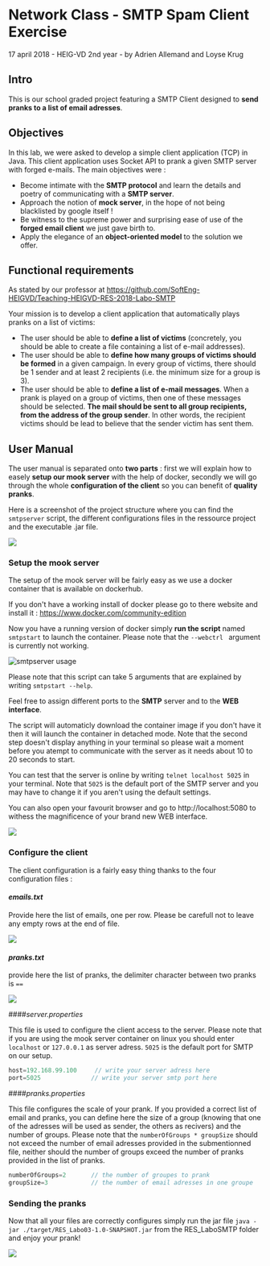 # Network Class - SMTP Spam Client Exercise

17 april 2018 - HEIG-VD 2nd year - by Adrien Allemand and Loyse Krug

## Intro

This is our school graded project featuring a SMTP Client designed to **send pranks to a list of email adresses**. 

## Objectives

In this lab, we were asked to develop a simple client application (TCP) in Java. This client application uses Socket API to prank a given SMTP server with forged e-mails. The main objectives were :

-   Become intimate with the **SMTP protocol** and learn the details and poetry of communicating with a **SMTP server**.
-   Approach the notion of **mock server**, in the hope of not being blacklisted by google itself !
-   Be witness to the supreme power and surprising ease of use of the **forged email client** we just gave birth to.
-   Apply the elegance of an **object-oriented model** to the solution we offer.

## Functional requirements

As stated by our professor at https://github.com/SoftEng-HEIGVD/Teaching-HEIGVD-RES-2018-Labo-SMTP

Your mission is to develop a client application that automatically plays pranks on a list of victims:

-   The user should be able to **define a list of victims** (concretely, you should be able to create a file containing a list of e-mail addresses).
-   The user should be able to **define how many groups of victims should be formed** in a given campaign. In every group of victims, there should be 1 sender and at least 2 recipients (i.e. the minimum size for a group is 3).
-   The user should be able to **define a list of e-mail messages**. When a prank is played on a group of victims, then one of these messages should be selected. **The mail should be sent to all group recipients, from the address of the group sender**. In other words, the recipient victims should be lead to believe that the sender victim has sent them.

## User Manual

The user manual is separated onto **two parts** : first we will explain how to easely **setup our mook server** with the help of docker, secondly we will go through the whole **configuration of the client** so you can benefit of **quality pranks**.

Here is a screenshot of the project structure where you can find the `smtpserver` script, the different configurations files in the ressource project and the executable .jar file.

![](./figures/hierarchy.PNG)

### Setup the mook server

The setup of the mook server will be fairly easy as we use a docker container that is available on dockerhub. 

If you don't have a working install of docker please go to there website and install it : 
https://www.docker.com/community-edition

Now you have a running version of docker simply **run the script** named ` smtpstart` to launch the container. Please note that the `--webctrl ` argument is currently not working.

![smtpserver usage](./figures/smtpscript.png)



Please note that this script can take 5 arguments that are explained by writing `smtpstart --help`.

Feel free to assign different ports to the **SMTP** server and to the **WEB interface**. 

The script will automaticly download the container image if you don't have it then it will launch the container in detached mode. Note that the second step doesn't display anything in your terminal so please wait a moment  before you atempt to communicate with the server as it needs about 10 to 20 seconds to start.



You can test that the server is online by writing `telnet localhost 5025` in your terminal. Note that `5025` is the default port of the SMTP server and you may have to change it if you aren't using the default settings.

You can also open your favourit browser and go to http://localhost:5080 to withess the magnificence of your brand new WEB interface.

![](./figures/webclient.png)

### Configure the client

The client configuration is a fairly easy thing thanks to the four configuration files :

#### *emails.txt*

Provide here the list of emails, one per row. Please be carefull not to leave any empty rows at the end of file.

![](./figures/emailfile.png)

#### *pranks.txt*

provide here the list of pranks, the delimiter character between two pranks is `==`

![](./figures/pranksfile.png)

####*server.properties*  

This file is used to configure the client access to the server. Please note that if you are using the mook server container on linux you should enter `localhost` or `127.0.0.1` as server adress. `5025` is the default port for SMTP on our setup.

```java
host=192.168.99.100		// write your server adress here
port=5025			   // write your server smtp port here
```

####*pranks.properties*

This file configures the scale of your prank. If you provided a correct list of email and pranks, you can define here the size of a group (knowing that one of the adresses will be used as sender, the others as recivers) and the number of groups. Please note that the `numberOfGroups * groupSize` should not exceed the number of email adresses provided in the submentionned file, neither should the number of groups exceed the number of pranks provided in the list of pranks.

``` java
numberOfGroups=2	   // the number of groupes to prank
groupSize=3			   // the number of email adresses in one groupe
```

### Sending the pranks

Now that all your files are correctly configures simply run the jar file `java -jar ./target/RES_Labo03-1.0-SNAPSHOT.jar` from the RES_LaboSMTP folder and enjoy your prank!

![](./figures/jarexecution.png)

